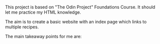 This project is based on "The Odin Project" Foundations Course.
It should let me practice my HTML knowledge.

The aim is to create a basic website with an index page which links to multiple recipes. 

The main takeaway points for me are:

